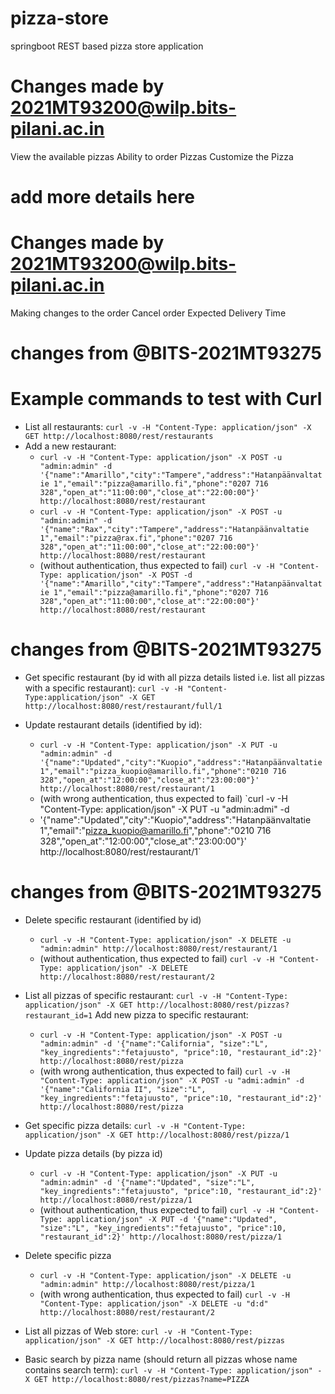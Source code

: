 # pizza-store
springboot REST based pizza store application

# Changes made by 2021MT93200@wilp.bits-pilani.ac.in
View the available pizzas
Ability to order  Pizzas
Customize the Pizza

# add more details here
# Changes made by 2021MT93200@wilp.bits-pilani.ac.in
Making changes to the order
Cancel  order
Expected Delivery Time


# changes from @BITS-2021MT93275 
# Example commands to test with Curl
* List all restaurants: `curl -v -H "Content-Type: application/json" -X GET http://localhost:8080/rest/restaurants`
* Add a new restaurant:
  * `curl -v -H "Content-Type: application/json" -X POST -u "admin:admin" -d '{"name":"Amarillo","city":"Tampere","address":"Hatanpäänvaltatie 1","email":"pizza@amarillo.fi","phone":"0207 716 328","open_at":"11:00:00","close_at":"22:00:00"}' http://localhost:8080/rest/restaurant`
  * `curl -v -H "Content-Type: application/json" -X POST -u "admin:admin" -d '{"name":"Rax","city":"Tampere","address":"Hatanpäänvaltatie 1","email":"pizza@rax.fi","phone":"0207 716 328","open_at":"11:00:00","close_at":"22:00:00"}' http://localhost:8080/rest/restaurant` 
  * (without authentication, thus expected to fail) `curl -v -H "Content-Type: application/json" -X POST -d '{"name":"Amarillo","city":"Tampere","address":"Hatanpäänvaltatie 1","email":"pizza@amarillo.fi","phone":"0207 716 328","open_at":"11:00:00","close_at":"22:00:00"}' http://localhost:8080/rest/restaurant` 

# changes from @BITS-2021MT93275 
* Get specific restaurant (by id with all pizza details listed i.e. list all pizzas with a specific restaurant): `curl -v -H "Content-Type:application/json" -X GET http://localhost:8080/rest/restaurant/full/1`

* Update restaurant details (identified by id): 
  * `curl -v -H "Content-Type: application/json" -X PUT -u "admin:admin" -d '{"name":"Updated","city":"Kuopio","address":"Hatanpäänvaltatie 1","email":"pizza_kuopio@amarillo.fi","phone":"0210 716 328","open_at":"12:00:00","close_at":"23:00:00"}' http://localhost:8080/rest/restaurant/1`
  * (with wrong authentication, thus expected to fail) `curl -v -H "Content-Type: application/json" -X PUT -u "admin:admi" -d 
  * '{"name":"Updated","city":"Kuopio","address":"Hatanpäänvaltatie 1","email":"pizza_kuopio@amarillo.fi","phone":"0210 716 328","open_at":"12:00:00","close_at":"23:00:00"}' http://localhost:8080/rest/restaurant/1`

# changes from @BITS-2021MT93275 
* Delete specific restaurant (identified by id)
  * `curl -v -H "Content-Type: application/json" -X DELETE -u "admin:admin" http://localhost:8080/rest/restaurant/1`
  * (without authentication, thus expected to fail) `curl -v -H "Content-Type: application/json" -X DELETE http://localhost:8080/rest/restaurant/2`

* List all pizzas of specific restaurant: `curl -v -H "Content-Type: application/json" -X GET http://localhost:8080/rest/pizzas?restaurant_id=1`
 Add new pizza to specific restaurant: 
  * `curl -v -H "Content-Type: application/json" -X POST -u "admin:admin" -d '{"name":"California", "size":"L", "key_ingredients":"fetajuusto", "price":10, "restaurant_id":2}' http://localhost:8080/rest/pizza`
  * (with wrong authentication, thus expected to fail) `curl -v -H "Content-Type: application/json" -X POST -u "admi:admin" -d '{"name":"California II", "size":"L", "key_ingredients":"fetajuusto", "price":10, "restaurant_id":2}' http://localhost:8080/rest/pizza`
* Get specific pizza details: `curl -v -H "Content-Type: application/json" -X GET http://localhost:8080/rest/pizza/1`
* Update pizza details (by pizza id)
  * `curl -v -H "Content-Type: application/json" -X PUT -u "admin:admin" -d '{"name":"Updated", "size":"L", "key_ingredients":"fetajuusto", "price":10, "restaurant_id":2}' http://localhost:8080/rest/pizza/1`
  * (without authentication, thus expected to fail) `curl -v -H "Content-Type: application/json" -X PUT -d '{"name":"Updated", "size":"L", "key_ingredients":"fetajuusto", "price":10, "restaurant_id":2}' http://localhost:8080/rest/pizza/1`
* Delete specific pizza 
  * `curl -v -H "Content-Type: application/json" -X DELETE -u "admin:admin" http://localhost:8080/rest/pizza/1`
  * (with wrong authentication, thus expected to fail) `curl -v -H "Content-Type: application/json" -X DELETE -u "d:d" http://localhost:8080/rest/restaurant/2`
* List all pizzas of Web store: `curl -v -H "Content-Type: application/json" -X GET http://localhost:8080/rest/pizzas`
* Basic search by pizza name (should return all pizzas whose name contains search term): `curl -v -H "Content-Type: application/json" -X GET http://localhost:8080/rest/pizzas?name=PIZZA`
